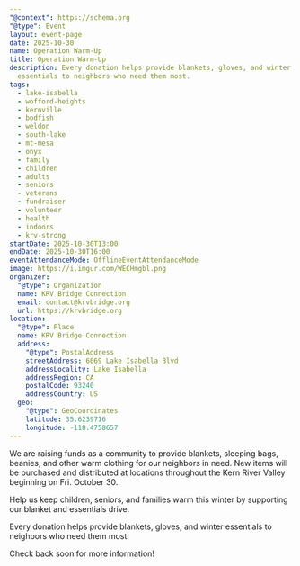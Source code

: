 ```yaml
---
"@context": https://schema.org
"@type": Event
layout: event-page
date: 2025-10-30
name: Operation Warm-Up
title: Operation Warm-Up
description: Every donation helps provide blankets, gloves, and winter
  essentials to neighbors who need them most.
tags:
  - lake-isabella
  - wofford-heights
  - kernville
  - bodfish
  - weldon
  - south-lake
  - mt-mesa
  - onyx
  - family
  - children
  - adults
  - seniors
  - veterans
  - fundraiser
  - volunteer
  - health
  - indoors
  - krv-strong
startDate: 2025-10-30T13:00
endDate: 2025-10-30T16:00
eventAttendanceMode: OfflineEventAttendanceMode
image: https://i.imgur.com/WECHmgbl.png
organizer:
  "@type": Organization
  name: KRV Bridge Connection
  email: contact@krvbridge.org
  url: https://krvbridge.org
location:
  "@type": Place
  name: KRV Bridge Connection
  address:
    "@type": PostalAddress
    streetAddress: 6069 Lake Isabella Blvd
    addressLocality: Lake Isabella
    addressRegion: CA
    postalCode: 93240
    addressCountry: US
  geo:
    "@type": GeoCoordinates
    latitude: 35.6239716
    longitude: -118.4758657
---
```

 We are raising funds as a community to provide blankets, sleeping bags, beanies, and other warm clothing for our neighbors in need. New items will be purchased and distributed at locations throughout the Kern River Valley beginning on Fri. October 30.

 Help us keep children, seniors, and families warm this winter by supporting our blanket and essentials drive.

Every donation helps provide blankets, gloves, and winter essentials to neighbors who need them most.

Check back soon for more information!
